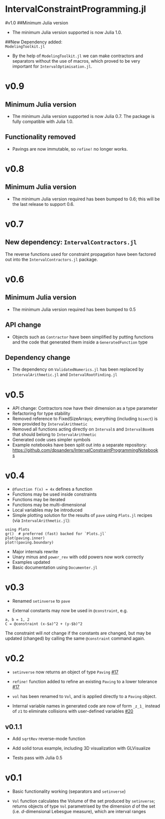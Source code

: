 # IntervalConstraintProgramming.jl

#v1.0
##Minimum Julia version
- The minimum Julia version supported is now Julia 1.0.

##New Dependency added:  
  `ModelingToolkit.jl`

- By the help of `ModelingToolkit.jl` we can make contractors and separators without the use of     macros, which proved to be very important for `IntervalOptimisation.jl`.
    
# v0.9
## Minimum Julia version
- The minimum Julia version supported is now Julia 0.7. The package is fully compatible with Julia 1.0.

## Functionality removed
- Pavings are now immutable, so `refine!` no longer works.


# v0.8
## Minimum Julia version
- The minimum Julia version required has been bumped to 0.6; this will be the last release to support 0.6.

# v0.7

## New dependency: `IntervalContractors.jl`

The reverse functions used for constraint propagation have been factored out into the `IntervalContractors.jl` package.

# v0.6
## Minimum Julia version
- The minimum Julia version required has been bumped to 0.5

## API change
- Objects such as `Contractor` have been simplified by putting functions and the code that generated them inside a `GeneratedFunction` type

## Dependency change
- The dependency on `ValidatedNumerics.jl` has been replaced by `IntervalArithmetic.jl` and `IntervalRootFinding.jl`

# v0.5
- API change: Contractors now have their dimension as a type parameter
- Refactoring for type stability
- Removed reference to FixedSizeArrays; everything (including `bisect`) is now provided by `IntervalArithmetic`
- Removed all functions acting directly on `Interval`s and `IntervalBox`es that should belong to `IntervalArithmetic`
- Generated code uses simpler symbols
- Example notebooks have been split out into a separate repository: https://github.com/dpsanders/IntervalConstraintProgrammingNotebooks

# v0.4
- `@function f(x) = 4x` defines a function
- Functions may be used inside constraints
- Functions may be iterated
- Functions may be multi-dimensional
- Local variables may be introduced
- Simple plotting solution for the results of `pave` using `Plots.jl` recipes
(via `IntervalArithmetic.jl`):
```
using Plots
gr()  # preferred (fast) backed for `Plots.jl`
plot(paving.inner)
plot!(paving.boundary)
```
- Major internals rewrite
- Unary minus and `power_rev` with odd powers now work correctly
- Examples updated
- Basic documentation using `Documenter.jl`


# v0.3
- Renamed `setinverse` to `pave`

- External constants may now be used in `@constraint`, e.g.
```
a, b = 1, 2
C = @constraint (x-$a)^2 + (y-$b)^2
```
The constraint will *not* change if the constants are changed, but may be
updated (changed) by calling the same `@constraint` command again.  

# v0.2
- `setinverse` now returns an object of type `Paving`  [#17](https://github.com/dpsanders/IntervalConstraintProgramming.jl/pull/17)

- `refine!` function added to refine an existing `Paving` to a lower tolerance  [#17](https://github.com/dpsanders/IntervalConstraintProgramming.jl/pull/17)

- `vol` has been renamed to `Vol`, and is applied directly to a `Paving` object.

- Internal variable names in generated code are now of form `_z_1_` instead of `z1`
to eliminate collisions with user-defined variables [#20](https://github.com/dpsanders/IntervalConstraintProgramming.jl/pull/20)


## v0.1.1
- Add `sqrtRev` reverse-mode function

- Add solid torus example, including 3D visualization with GLVisualize

- Tests pass with Julia 0.5


# v0.1

- Basic functionality working (separators and `setinverse`)

- `Vol` function calculates the Volume of the set produced by `setinverse`; returns
objects of type `Vol` parametrised by the dimension $d$ of the set (i.e. $d$-dimensional
    Lebesgue measure), which are interval ranges
